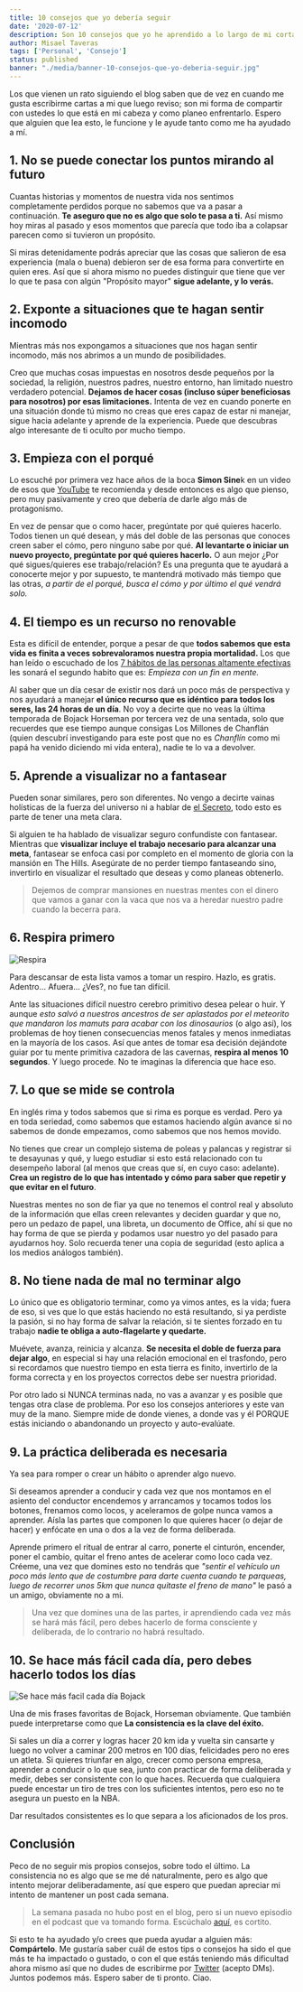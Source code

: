 ```yaml
---
title: 10 consejos que yo debería seguir
date: '2020-07-12'
description: Son 10 consejos que yo he aprendido a lo largo de mi corta vida pero que me falta ponerlas en práctica y que creo que podrían beneficiarte también y así me sirven a mi también de recordatorio.
author: Misael Taveras
tags: ['Personal', 'Consejo']
status: published
banner: "./media/banner-10-consejos-que-yo-deberia-seguir.jpg"
---
```


Los que vienen un rato siguiendo el blog saben que de vez en cuando me gusta escribirme cartas a mi que luego reviso; son mi forma de compartir con ustedes lo que está en mi cabeza y como planeo enfrentarlo. Espero que alguien que lea esto, le funcione y le ayude tanto como me ha ayudado a mí.

## 1. No se puede conectar los puntos mirando al futuro

Cuantas historias y momentos de nuestra vida nos sentimos completamente perdidos porque no sabemos que va a pasar a continuación. **Te aseguro que no es algo que solo te pasa a ti.** Así mismo hoy miras al pasado y esos momentos que parecía que todo iba a colapsar parecen como si tuvieron un propósito.

Si miras detenidamente podrás apreciar que las cosas que salieron de esa experiencia (mala o buena) debieron ser de esa forma para convertirte en quien eres. Así que si ahora mismo no puedes distinguir que tiene que ver lo que te pasa con algún "Propósito mayor" **sigue adelante, y lo verás.**

## 2. Exponte a situaciones que te hagan sentir incomodo

Mientras más nos expongamos a situaciones que nos hagan sentir incomodo, más nos abrimos a un mundo de posibilidades.

Creo que muchas cosas impuestas en nosotros desde pequeños por la sociedad, la religión, nuestros padres, nuestro entorno, han limitado nuestro verdadero potencial. **Dejamos de hacer cosas (incluso súper beneficiosas para nosotros) por esas limitaciones.** Intenta de vez en cuando ponerte en una situación donde tú mismo no creas que eres capaz de estar ni manejar, sigue hacia adelante y aprende de la experiencia. Puede que descubras algo interesante de ti oculto por mucho tiempo.

## 3. Empieza con el porqué

Lo escuché por primera vez hace años de la boca **Simon Sine**k en un video de esos que [YouTube](https://www.youtube.com/watch?v=u4ZoJKF_VuA) te recomienda y desde entonces es algo que pienso, pero muy pasivamente y creo que debería de darle algo más de protagonismo.

En vez de pensar que o como hacer, pregúntate por qué quieres hacerlo. Todos tienen un qué desean, y más del doble de las personas que conoces creen saber el cómo, pero ninguno sabe por qué. **Al levantarte o iniciar un nuevo proyecto, pregúntate por qué quieres hacerlo.** O aun mejor ¿Por qué sigues/quieres ese trabajo/relación? Es una pregunta que te ayudará a conocerte mejor y por supuesto, te mantendrá motivado más tiempo que las otras, *a partir de el porqué, busca el cómo y por último el qué vendrá solo.*

## 4. El tiempo es un recurso no renovable

Esta es difícil de entender, porque a pesar de que **todos sabemos que esta vida es finita a veces sobrevaloramos nuestra propia mortalidad.** Los que han leído o escuchado de los [7 hábitos de las personas altamente efectivas](https://www.amazon.com/h%C3%A1bitos-gente-altamente-efectiva-Spanish/dp/6079377063/) les sonará el segundo habito que es: *Empieza con un fin en mente.*

Al saber que un día cesar de existir nos dará un poco más de perspectiva y nos ayudará a manejar **el único recurso que es idéntico para todos los seres, las 24 horas de un día**. No voy a decirte que no veas la última temporada de Bojack Horseman por tercera vez de una sentada, solo que recuerdes que ese tiempo aunque consigas Los Millones de Chanflán (quien descubrí investigando para este post que no es *Chanflín* como mi papá ha venido diciendo mi vida entera), nadie te lo va a devolver.

## 5. Aprende a visualizar no a fantasear

Pueden sonar similares, pero son diferentes. No vengo a decirte vainas holísticas de la fuerza del universo ni a hablar de [el Secreto](https://www.amazon.com/Rhonda-Byrne/dp/1582701962), todo esto es parte de tener una meta clara.

Si alguien te ha hablado de visualizar seguro confundiste con fantasear. Mientras que **visualizar incluye el trabajo necesario para alcanzar una meta**, fantasear se enfoca casi por completo en el momento de gloria con la mansión en The Hills. Asegúrate de no perder tiempo fantaseando sino, invertirlo en visualizar el resultado que deseas y como planeas obtenerlo.

> Dejemos de comprar mansiones en nuestras mentes con el dinero que vamos a ganar con la vaca que nos va a heredar nuestro padre cuando la becerra para.

## 6. Respira primero

![Respira](https://media.giphy.com/media/krP2NRkLqnKEg/giphy.gif)

Para descansar de esta lista vamos a tomar un respiro. Hazlo, es gratis. Adentro... Afuera... ¿Ves?, no fue tan difícil.

Ante las situaciones difícil nuestro cerebro primitivo desea pelear o huir. Y aunque *esto salvó a nuestros ancestros de ser aplastados por el meteorito que mandaron los mamuts para acabar con los dinosaurios* (o algo así), los problemas de hoy tienen consecuencias menos fatales y menos inmediatas en la mayoría de los casos. Así que antes de tomar esa decisión dejándote guiar por tu mente primitiva cazadora de las cavernas, **respira al menos 10 segundos**. Y luego procede. No te imaginas la diferencia que hace eso.

## 7. Lo que se mide se controla

En inglés rima y todos sabemos que si rima es porque es verdad. Pero ya en toda seriedad, como sabemos que estamos haciendo algún avance si no sabemos de donde empezamos, como sabemos que nos hemos movido.

No tienes que crear un complejo sistema de poleas y palancas y registrar si te desayunas y qué, y luego estudiar si esto está relacionado con tu desempeño laboral (al menos que creas que sí, en cuyo caso: adelante). **Crea un registro de lo que has intentado y cómo para saber que repetir y que evitar en el futuro**.

Nuestras mentes no son de fiar ya que no tenemos el control real y absoluto de la información que ellas creen relevantes y deciden guardar y que no, pero un pedazo de papel, una libreta, un documento de Office, ahí si que no hay forma de que se pierda y podamos usar nuestro yo del pasado para ayudarnos hoy. Solo recuerda tener una copia de seguridad (esto aplica a los medios análogos también).

## 8. No tiene nada de mal no terminar algo

Lo único que es obligatorio terminar, como ya vimos antes, es la vida; fuera de eso, si ves que lo que estás haciendo no está resultando, si ya perdiste la pasión, si no hay forma de salvar la relación, si te sientes forzado en tu trabajo **nadie te obliga a auto-flagelarte y quedarte.**

Muévete, avanza, reinicia y alcanza. **Se necesita el doble de fuerza para dejar algo**, en especial si hay una relación emocional en el trasfondo, pero si recordamos que nuestro tiempo en esta tierra es finito, invertirlo de la forma correcta y en los proyectos correctos debe ser nuestra prioridad.

Por otro lado si NUNCA terminas nada, no vas a avanzar y es posible que tengas otra clase de problema. Por eso los consejos anteriores y este van muy de la mano. Siempre mide de donde vienes, a donde vas y él PORQUE estás iniciando o abandonando un proyecto y auto-evalúate.

## 9. La práctica deliberada es necesaria

Ya sea para romper o crear un hábito o aprender algo nuevo.

Si deseamos aprender a conducir y cada vez que nos montamos en el asiento del conductor encendemos y arrancamos y tocamos todos los botones, frenamos como locos, y aceleramos de golpe nunca vamos a aprender. Aísla las partes que componen lo que quieres hacer (o dejar de hacer) y enfócate en una o dos a la vez de forma deliberada.

Aprende primero el ritual de entrar al carro, ponerte el cinturón, encender, poner el cambio, quitar el freno antes de acelerar como loco cada vez. Créeme, una vez que domines esto no tendrás que *"sentir el vehículo un poco más lento que de costumbre para darte cuenta cuando te parqueas, luego de recorrer unos 5km que nunca quitaste el freno de mano"* le pasó a un amigo, obviamente no a mi.

> Una vez que domines una de las partes, ir aprendiendo cada vez más se hará más fácil, pero debes hacerlo de forma consciente y deliberada, de lo contrario no habrá resultado.

## 10. Se hace más fácil cada día, pero debes hacerlo todos los días

![Se hace más facil cada día Bojack](./media/bojack-it-gets-easier.png)

Una de mis frases favoritas de Bojack, Horseman obviamente. Que también puede interpretarse como que **La consistencia es la clave del éxito.**

Si sales un día a correr y logras hacer 20 km ida y vuelta sin cansarte y luego no volver a caminar 200 metros en 100 días, felicidades pero no eres un atleta. Si quieres triunfar en algo, crecer como persona empresa, aprender a conducir o lo que sea, junto con practicar de forma deliberada y medir, debes ser consistente con lo que haces. Recuerda que cualquiera puede encestar un tiro de tres con los suficientes intentos, pero eso no te asegura un puesto en la NBA.

Dar resultados consistentes es lo que separa a los aficionados de los pros.

## Conclusión

Peco de no seguir mis propios consejos, sobre todo el último. La consistencia no es algo que se me dé naturalmente, pero es algo que intento mejorar deliberadamente, así que espero que puedan apreciar mi intento de mantener un post cada semana.

> La semana pasada no hubo post en el blog, pero si un nuevo episodio en el podcast que va tomando forma. Escúchalo [aquí](https://anchor.fm/releaseonfridays/episodes/Dejemos-los-memes-de-punto-y-coma-egchr6?utm_source=blog), es cortito.

Si esto te ha ayudado y/o crees que pueda ayudar a alguien más: **Compártelo**. Me gustaría saber cuál de estos tips o consejos ha sido el que más te ha impactado o gustado, o con el que estás teniendo más dificultad ahora mismo así que no dudes de escribirme por [Twitter](https://twitter.com/taverasmisael) (acepto DMs). Juntos podemos más. Espero saber de ti  pronto. Ciao.
